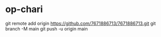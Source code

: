 # op-chari
git remote add origin https://github.com/7671886713/7671886713.git git branch -M main git push -u origin main
